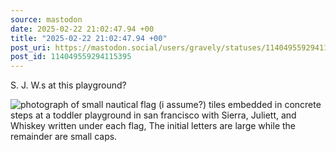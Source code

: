 ```yaml
---
source: mastodon
date: 2025-02-22 21:02:47.94 +00
title: "2025-02-22 21:02:47.94 +00"
post_uri: https://mastodon.social/users/gravely/statuses/114049559294115395
post_id: 114049559294115395
---
```

S. J. W.s at this playground?


![photograph of small nautical flag (i assume?)  tiles embedded in concrete steps at a toddler playground in san francisco with Sierra, Juliett, and Whiskey written under each flag, The initial letters are large while the remainder are small caps.](/images/114049559013297203.jpeg)

